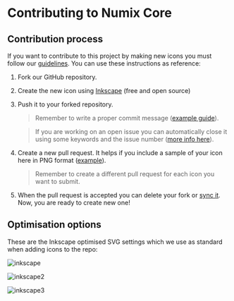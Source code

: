 # Contributing to Numix Core

## Contribution process
If you want to contribute to this project by making new icons you must follow our [guidelines](https://github.com/numixproject/numix-core/wiki/Guidelines). You can use these instructions as reference:

1. Fork our GitHub repository.

2. Create the new icon using [Inkscape](https://inkscape.org/) (free and open source)

3. Push it to your forked repository.

   > Remember to write a proper commit message ([example guide](https://chris.beams.io/posts/git-commit/)).

   > If you are working on an open issue you can automatically close it using some keywords and the issue number ([more info here](https://help.github.com/articles/closing-issues-via-commit-messages/)).

4. Create a new pull request. It helps if you include a sample of your icon here in PNG format ([example](https://github.com/numixproject/numix-core/pull/1422)).

   > Remember to create a different pull request for each icon you want to submit.

5. When the pull request is accepted you can delete your fork or [sync it](https://help.github.com/articles/syncing-a-fork/). Now, you are ready to create new one!

## Optimisation options
These are the Inkscape optimised SVG settings which we use as standard when adding icons to the repo:

![inkscape](https://user-images.githubusercontent.com/7050624/27377172-81b5eec6-5674-11e7-94cd-44b9e001b4bc.png)

![inkscape2](https://user-images.githubusercontent.com/7050624/27377849-7795b6cc-5676-11e7-93c7-8b7fceabd0d3.png)

![inkscape3](https://user-images.githubusercontent.com/7050624/27377856-7afa5020-5676-11e7-93ae-d857b38988ec.png)
